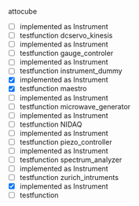 attocube
 - [ ] implemented as Instrument
 - [ ] testfunction
dcservo_kinesis
 - [ ] implemented as Instrument
 - [ ] testfunction
gauge_controler
 - [ ] implemented as Instrument
 - [ ] testfunction
instrument_dummy
 - [x] implemented as Instrument
 - [x] testfunction
maestro
 - [ ] implemented as Instrument
 - [ ] testfunction
microwave_generator
 - [ ] implemented as Instrument
 - [ ] testfunction
NIDAQ
 - [ ] implemented as Instrument
 - [ ] testfunction
piezo_controller
 - [ ] implemented as Instrument
 - [ ] testfunction
spectrum_analyzer
 - [ ] implemented as Instrument
 - [ ] testfunction
zurich_intruments
 - [x] implemented as Instrument
 - [ ] testfunction